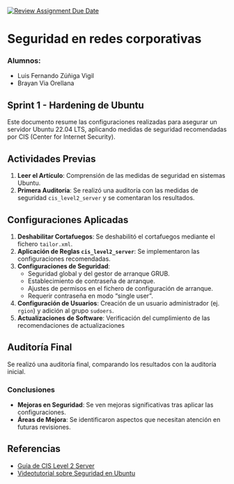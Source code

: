 [![Review Assignment Due Date](https://classroom.github.com/assets/deadline-readme-button-22041afd0340ce965d47ae6ef1cefeee28c7c493a6346c4f15d667ab976d596c.svg)](https://classroom.github.com/a/A04QAW6X)

# Seguridad en redes corporativas
### Alumnos:
- Luis Fernando Zúñiga Vigil
- Brayan Via Orellana
  
## Sprint 1 - Hardening de Ubuntu
Este documento resume las configuraciones realizadas para asegurar un servidor Ubuntu 22.04 LTS, aplicando medidas de seguridad recomendadas por CIS (Center for Internet Security).

## Actividades Previas

1. **Leer el Artículo**: Comprensión de las medidas de seguridad en sistemas Ubuntu.
2. **Primera Auditoría**: Se realizó una auditoría con las medidas de seguridad `cis_level2_server` y se comentaran los resultados.

## Configuraciones Aplicadas

1. **Deshabilitar Cortafuegos**: Se deshabilitó el cortafuegos mediante el fichero `tailor.xml`.
2. **Aplicación de Reglas `cis_level2_server`**: Se implementaron las configuraciones recomendadas.
3. **Configuraciones de Seguridad**:
   - Seguridad global y del gestor de arranque GRUB.
   - Establecimiento de contraseña de arranque.
   - Ajustes de permisos en el fichero de configuración de arranque.
   - Requerir contraseña en modo “single user”.
4. **Configuración de Usuarios**: Creación de un usuario administrador (ej. `rgion`) y adición al grupo `sudoers`.
5. **Actualizaciones de Software**: Verificación del cumplimiento de las recomendaciones de actualizaciones
## Auditoría Final

Se realizó una auditoría final, comparando los resultados con la auditoría inicial.

### Conclusiones

- **Mejoras en Seguridad**: Se ven mejoras significativas tras aplicar las configuraciones.
- **Áreas de Mejora**: Se identificaron aspectos que necesitan atención en futuras revisiones.

## Referencias

- [Guía de CIS Level 2 Server](https://www.cisecurity.org/benchmark/ubuntu/)
- [Videotutorial sobre Seguridad en Ubuntu](https://www.example.com)
